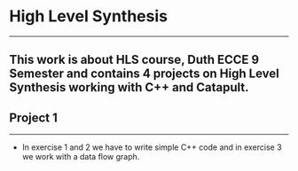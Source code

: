 # High Level Synthesis
---
This work is about HLS course, Duth ECCE 9 Semester and contains 4 projects on High Level Synthesis working with C++ and  Catapult.
---

## Project 1
---
- In exercise 1 and 2 we have to write simple  C++ code and in exercise 3 we work with a data flow graph.

